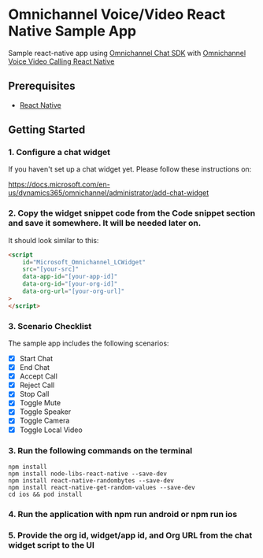 # Omnichannel Voice/Video React Native Sample App

Sample react-native app using [Omnichannel Chat SDK](https://github.com/microsoft/omnichannel-chat-sdk) with [Omnichannel Voice Video Calling React Native](https://github.com/microsoft/omnichannel-voice-video-calling-react-native)

## Prerequisites
- [React Native](https://reactnative.dev/)

## Getting Started

### 1. Configure a chat widget

If you haven't set up a chat widget yet. Please follow these instructions on:

https://docs.microsoft.com/en-us/dynamics365/omnichannel/administrator/add-chat-widget

### 2. **Copy** the widget snippet code from the **Code snippet** section and save it somewhere. It will be needed later on.

It should look similar to this:

```html
<script
    id="Microsoft_Omnichannel_LCWidget"
    src="[your-src]"
    data-app-id="[your-app-id]"
    data-org-id="[your-org-id]"
    data-org-url="[your-org-url]"
>
</script>
```

### 3. Scenario Checklist

The sample app includes the following scenarios:

- [x] Start Chat
- [x] End Chat
- [x] Accept Call
- [x] Reject Call
- [x] Stop Call
- [x] Toggle Mute
- [x] Toggle Speaker
- [x] Toggle Camera
- [x] Toggle Local Video

### 3. Run the following commands on the terminal

```
npm install
npm install node-libs-react-native --save-dev
npm install react-native-randombytes --save-dev
npm install react-native-get-random-values --save-dev
cd ios && pod install
```

### 4. Run the application with npm run android or npm run ios

### 5. Provide the org id, widget/app id, and Org URL from the chat widget script to the UI